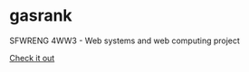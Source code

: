 # gasrank
SFWRENG 4WW3 - Web systems and web computing project

[Check it out](https://cdn.rawgit.com/keypat/gasrank/c10d36de/4ww3_src/search.html) 
